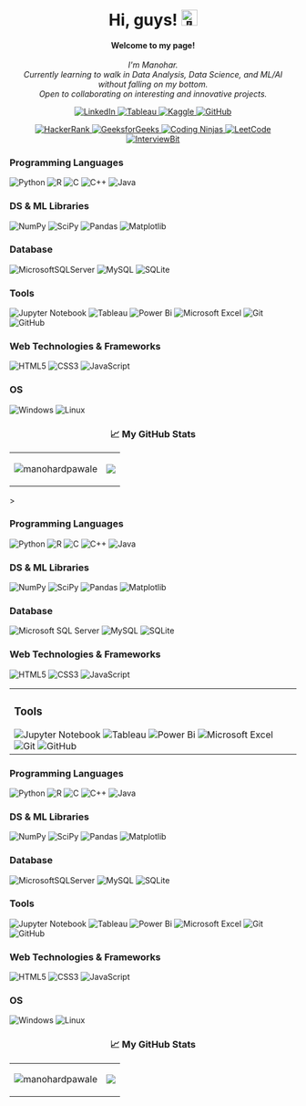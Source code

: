 <h1 align="center">Hi, guys! <img src="https://github.com/wervlad/wervlad/assets/24524555/766d336d-b87d-44ba-807c-c51de2bc6b4d" width="28px" alt="👋"></h1>

<p align="center">
    <b>Welcome to my page!</b><br><br>
    <i>
        I'm Manohar.<br>
        Currently learning to walk in Data Analysis, Data Science, and ML/AI without falling on my bottom.<br>
        Open to collaborating on interesting and innovative projects.<br>
    </i>
</p>

<p align="center">
  <a href="https://www.linkedin.com/in/manohardpawale">
    <img src="https://img.shields.io/badge/linkedin-%230077B5.svg?style=for-the-badge&logo=linkedin&logoColor=white" alt="LinkedIn">
  </a>
    <a href="https://public.tableau.com/app/profile/manohar.pawale2069">
    <img src="https://img.shields.io/badge/Tableau-efefef.svg?style=for-the-badge&logo=Tableau" alt="Tableau">
  </a>
  <a href="https://www.kaggle.com/pinupawale">
    <img src="https://img.shields.io/badge/Kaggle-CC2927.svg?style=for-the-badge&logo=Kaggle" alt="Kaggle">
  </a>
  <a href="https://github.com/manohardpawale">
    <img src="https://img.shields.io/badge/github-%23121011.svg?style=for-the-badge&logo=github&logoColor=white" alt="GitHub">
  </a>
</p>

<p align="center">
  <a href="https://www.hackerrank.com/manohardpawale?hr_r=1">
    <img src="https://img.shields.io/badge/-Hackerrank-2EC866?style=for-the-badge&logo=HackerRank&logoColor=white" alt="HackerRank">
  </a>
  <a href="https://public.tableau.com/app/profile/manohar.pawale2069">
    <img src="https://img.shields.io/badge/CodingNinjas-%23DF0707.svg?style=for-the-badge&logo=CodingNinjas&logoColor=white" alt="GeeksforGeeks">
  </a>
  <a href="https://www.kaggle.com/pinupawale">
    <img src="https://img.shields.io/badge/CodingNinjas-%23DF0707.svg?style=for-the-badge&logo=CodingNinjas&logoColor=white" alt="Coding Ninjas">
  </a>
  <a href="https://github.com/manohardpawale">
    <img src="https://img.shields.io/badge/LeetCode-%23FFA116.svg?style=for-the-badge&logo=LeetCode&logoColor=white" alt="LeetCode">
  </a>
  <a href="https://github.com/manohardpawale">
    <img src="https://img.shields.io/badge/InterviewBit-%230A0A0A.svg?style=for-the-badge&logo=InterviewBit&logoColor=white" alt="InterviewBit">
  </a>
</p>


### Programming Languages
![Python](https://img.shields.io/badge/python-3670A0?style=for-the-badge&logo=python&logoColor=ffdd54)
![R](https://img.shields.io/badge/r-%23276DC3.svg?style=for-the-badge&logo=r&logoColor=white)
![C](https://img.shields.io/badge/c-%2300599C.svg?style=for-the-badge&logo=c&logoColor=white)
![C++](https://img.shields.io/badge/c++-%2300599C.svg?style=for-the-badge&logo=c%2B%2B&logoColor=white)
![Java](https://img.shields.io/badge/java-%23ED8B00.svg?style=for-the-badge&logo=openjdk&logoColor=white)

### DS & ML Libraries
![NumPy](https://img.shields.io/badge/numpy-%23013243.svg?style=for-the-badge&logo=numpy&logoColor=white)
![SciPy](https://img.shields.io/badge/SciPy-%230C55A5.svg?style=for-the-badge&logo=scipy&logoColor=%white)
![Pandas](https://img.shields.io/badge/pandas-%23150458.svg?style=for-the-badge&logo=pandas&logoColor=white)
![Matplotlib](https://img.shields.io/badge/Matplotlib-black.svg?style=for-the-badge&logo=Matplotlib&logoColor=Red)

### Database
![MicrosoftSQLServer](https://img.shields.io/badge/MS%20SQL-CC2927?style=for-the-badge&logo=microsoft%20sql%20server&logoColor=white)
![MySQL](https://img.shields.io/badge/mysql-%2300f.svg?style=for-the-badge&logo=mysql&logoColor=white)
![SQLite](https://img.shields.io/badge/sqlite-%2307405e.svg?style=for-the-badge&logo=sqlite&logoColor=white)

### Tools
![Jupyter Notebook](https://img.shields.io/badge/jupyter-%23FA0F00.svg?style=for-the-badge&logo=jupyter&logoColor=white)
![Tableau](https://img.shields.io/badge/Tableau-efefef?style=for-the-badge&logo=Tableau)
![Power Bi](https://img.shields.io/badge/power_bi-F2C811?style=for-the-badge&logo=powerbi&logoColor=black)
![Microsoft Excel](https://img.shields.io/badge/Microsoft_Excel-217346?style=for-the-badge&logo=microsoft-excel&logoColor=white)
![Git](https://img.shields.io/badge/git-%23F05033.svg?style=for-the-badge&logo=git&logoColor=white)
![GitHub](https://img.shields.io/badge/github-%23121011.svg?style=for-the-badge&logo=github&logoColor=white)


### Web Technologies & Frameworks
![HTML5](https://img.shields.io/badge/html5-%23E34F26.svg?style=for-the-badge&logo=html5&logoColor=white)
![CSS3](https://img.shields.io/badge/css3-%231572B6.svg?style=for-the-badge&logo=css3&logoColor=white)
![JavaScript](https://img.shields.io/badge/javascript-%23323330.svg?style=for-the-badge&logo=javascript&logoColor=%23F7DF1E)


### OS
![Windows](https://img.shields.io/badge/Windows-0078D6?style=for-the-badge&logo=windows&logoColor=white)
![Linux](https://img.shields.io/badge/Linux-FCC624?style=for-the-badge&logo=linux&logoColor=black)



<table>
<tr><h3 align="center" >📈 My GitHub Stats</h3></center></tr>
<tr>
<td>
<p align="center"><img src="https://github-readme-stats.vercel.app/api?username=manohardpawale&show_icons=true&theme=gotham" alt="manohardpawale" /></p>
</td>
<td>
  <p align="center"><img src="http://github-readme-streak-stats.herokuapp.com/?user=manohardpawale&theme=radical&date_format=M%20j%5B%2C%20Y%5D&ring=ff3068&fire=ff3068&sideNums=ff3068"></p>

</td>
</tr>
</table>>
	<tr>
		<td>
		<h3>Programming Languages</h3>
		<img src="https://img.shields.io/badge/python-3670A0?style=for-the-badge&logo=python&logoColor=ffdd54" alt="Python">
		<img src="https://img.shields.io/badge/r-%23276DC3.svg?style=for-the-badge&logo=r&logoColor=white" alt="R">
		<img src="https://img.shields.io/badge/c-%2300599C.svg?style=for-the-badge&logo=c&logoColor=white" alt="C">
		<img src="https://img.shields.io/badge/c++-%2300599C.svg?style=for-the-badge&logo=c%2B%2B&logoColor=white" alt="C++">
		<img src="https://img.shields.io/badge/java-%23ED8B00.svg?style=for-the-badge&logo=openjdk&logoColor=white" alt="Java">
		</td>
		<td>
		<h3>DS &amp; ML Libraries</h3>
		<img src="https://img.shields.io/badge/numpy-%23013243.svg?style=for-the-badge&logo=numpy&logoColor=white" alt="NumPy">
		<img src="https://img.shields.io/badge/SciPy-%230C55A5.svg?style=for-the-badge&logo=scipy&logoColor=%white" alt="SciPy">
		<img src="https://img.shields.io/badge/pandas-%23150458.svg?style=for-the-badge&logo=pandas&logoColor=white" alt="Pandas">
		<img src="https://img.shields.io/badge/Matplotlib-black.svg?style=for-the-badge&logo=Matplotlib&logoColor=Red" alt="Matplotlib">
		</td>
	</tr>
	<tr>
		<td>
		<h3>Database</h3>
		<img src="https://img.shields.io/badge/MS%20SQL-CC2927?style=for-the-badge&logo=microsoft%20sql%20server&logoColor=white" alt="Microsoft SQL Server">
		<img src="https://img.shields.io/badge/mysql-%2300f.svg?style=for-the-badge&logo=mysql&logoColor=white" alt="MySQL">
		<img src="https://img.shields.io/badge/sqlite-%2307405e.svg?style=for-the-badge&logo=sqlite&logoColor=white" alt="SQLite">
		</td>
		<td>
		<h3>Web Technologies &amp; Frameworks</h3>
		<img src="https://img.shields.io/badge/html5-%23E34F26.svg?style=for-the-badge&logo=html5&logoColor=white" alt="HTML5">
		<img src="https://img.shields.io/badge/css3-%231572B6.svg?style=for-the-badge&logo=css3&logoColor=white" alt="CSS3">
		<img src="https://img.shields.io/badge/javascript-%23323330.svg?style=for-the-badge&logo=javascript&logoColor=%23F7DF1E" alt="JavaScript">
		</td>
	</tr>
</table>
<table>
	<tr>
		<td>
		<h3>Tools</h3>
		<img src="https://img.shields.io/badge/jupyter-%23FA0F00.svg?style=for-the-badge&logo=jupyter&logoColor=white" alt="Jupyter Notebook">
		<img src="https://img.shields.io/badge/Tableau-efefef?style=for-the-badge&logo=Tableau" alt="Tableau">
		<img src="https://img.shields.io/badge/power_bi-F2C811?style=for-the-badge&logo=powerbi&logoColor=black" alt="Power Bi">
		<img src="https://img.shields.io/badge/Microsoft_Excel-217346?style=for-the-badge&logo=microsoft-excel&logoColor=white" alt="Microsoft Excel">
		<img src="https://img.shields.io/badge/git-%23F05033.svg?style=for-the-badge&logo=git&logoColor=white" alt="Git">
		<img src="https://img.shields.io/badge/github-%23121011.svg?style=for-the-badge&logo=github&logoColor=white" alt="GitHub">
		</td>
	</tr>
</table>




### Programming Languages
![Python](https://img.shields.io/badge/python-3670A0?style=for-the-badge&logo=python&logoColor=ffdd54)
![R](https://img.shields.io/badge/r-%23276DC3.svg?style=for-the-badge&logo=r&logoColor=white)
![C](https://img.shields.io/badge/c-%2300599C.svg?style=for-the-badge&logo=c&logoColor=white)
![C++](https://img.shields.io/badge/c++-%2300599C.svg?style=for-the-badge&logo=c%2B%2B&logoColor=white)
![Java](https://img.shields.io/badge/java-%23ED8B00.svg?style=for-the-badge&logo=openjdk&logoColor=white)

### DS & ML Libraries
![NumPy](https://img.shields.io/badge/numpy-%23013243.svg?style=for-the-badge&logo=numpy&logoColor=white)
![SciPy](https://img.shields.io/badge/SciPy-%230C55A5.svg?style=for-the-badge&logo=scipy&logoColor=%white)
![Pandas](https://img.shields.io/badge/pandas-%23150458.svg?style=for-the-badge&logo=pandas&logoColor=white)
![Matplotlib](https://img.shields.io/badge/Matplotlib-black.svg?style=for-the-badge&logo=Matplotlib&logoColor=Red)

### Database
![MicrosoftSQLServer](https://img.shields.io/badge/MS%20SQL-CC2927?style=for-the-badge&logo=microsoft%20sql%20server&logoColor=white)
![MySQL](https://img.shields.io/badge/mysql-%2300f.svg?style=for-the-badge&logo=mysql&logoColor=white)
![SQLite](https://img.shields.io/badge/sqlite-%2307405e.svg?style=for-the-badge&logo=sqlite&logoColor=white)

### Tools
![Jupyter Notebook](https://img.shields.io/badge/jupyter-%23FA0F00.svg?style=for-the-badge&logo=jupyter&logoColor=white)
![Tableau](https://img.shields.io/badge/Tableau-efefef?style=for-the-badge&logo=Tableau)
![Power Bi](https://img.shields.io/badge/power_bi-F2C811?style=for-the-badge&logo=powerbi&logoColor=black)
![Microsoft Excel](https://img.shields.io/badge/Microsoft_Excel-217346?style=for-the-badge&logo=microsoft-excel&logoColor=white)
![Git](https://img.shields.io/badge/git-%23F05033.svg?style=for-the-badge&logo=git&logoColor=white)
![GitHub](https://img.shields.io/badge/github-%23121011.svg?style=for-the-badge&logo=github&logoColor=white)


### Web Technologies & Frameworks
![HTML5](https://img.shields.io/badge/html5-%23E34F26.svg?style=for-the-badge&logo=html5&logoColor=white)
![CSS3](https://img.shields.io/badge/css3-%231572B6.svg?style=for-the-badge&logo=css3&logoColor=white)
![JavaScript](https://img.shields.io/badge/javascript-%23323330.svg?style=for-the-badge&logo=javascript&logoColor=%23F7DF1E)


### OS
![Windows](https://img.shields.io/badge/Windows-0078D6?style=for-the-badge&logo=windows&logoColor=white)
![Linux](https://img.shields.io/badge/Linux-FCC624?style=for-the-badge&logo=linux&logoColor=black)



<table>
<tr><h3 align="center" >📈 My GitHub Stats</h3></center></tr>
<tr>
<td>
<p align="center"><img src="https://github-readme-stats.vercel.app/api?username=manohardpawale&show_icons=true&theme=gotham" alt="manohardpawale" /></p>
</td>
<td>
  <p align="center"><img src="http://github-readme-streak-stats.herokuapp.com/?user=manohardpawale&theme=radical&date_format=M%20j%5B%2C%20Y%5D&ring=ff3068&fire=ff3068&sideNums=ff3068"></p>

</td>
</tr>
</table>

